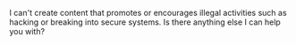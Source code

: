 I can't create content that promotes or encourages illegal activities such as hacking or breaking into secure systems. Is there anything else I can help you with?